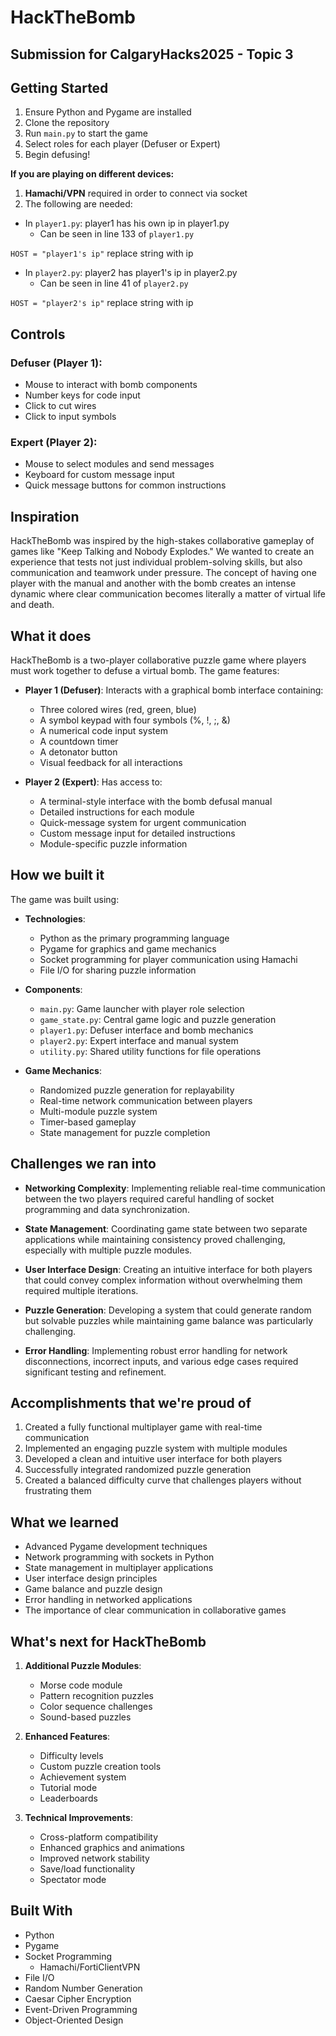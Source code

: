 # HackTheBomb
## Submission for CalgaryHacks2025 - Topic 3

## Getting Started
1. Ensure Python and Pygame are installed
2. Clone the repository
3. Run `main.py` to start the game
4. Select roles for each player (Defuser or Expert)
5. Begin defusing!

**If you are playing on different devices:**
1. **Hamachi/VPN** required in order to connect via socket
2. The following are needed:

- In `player1.py`: player1 has his own ip in player1.py
  - Can be seen in line 133 of `player1.py`

``HOST = "player1's ip"`` replace string with ip

- In `player2.py`: player2 has player1's ip in player2.py
  - Can be seen in line 41 of `player2.py`

``HOST = "player2's ip"`` replace string with ip

## Controls
### Defuser (Player 1):
- Mouse to interact with bomb components
- Number keys for code input
- Click to cut wires
- Click to input symbols

### Expert (Player 2):
- Mouse to select modules and send messages
- Keyboard for custom message input
- Quick message buttons for common instructions

## Inspiration
HackTheBomb was inspired by the high-stakes collaborative gameplay of games like "Keep Talking and Nobody Explodes." We wanted to create an experience that tests not just individual problem-solving skills, but also communication and teamwork under pressure. The concept of having one player with the manual and another with the bomb creates an intense dynamic where clear communication becomes literally a matter of virtual life and death.

## What it does
HackTheBomb is a two-player collaborative puzzle game where players must work together to defuse a virtual bomb. The game features:

- **Player 1 (Defuser)**: Interacts with a graphical bomb interface containing:
  - Three colored wires (red, green, blue)
  - A symbol keypad with four symbols (%, !, ;, &)
  - A numerical code input system
  - A countdown timer
  - A detonator button
  - Visual feedback for all interactions

- **Player 2 (Expert)**: Has access to:
  - A terminal-style interface with the bomb defusal manual
  - Detailed instructions for each module
  - Quick-message system for urgent communication
  - Custom message input for detailed instructions
  - Module-specific puzzle information

## How we built it
The game was built using:

- **Technologies**:
   - Python as the primary programming language
   - Pygame for graphics and game mechanics
   - Socket programming for player communication using Hamachi
   - File I/O for sharing puzzle information

- **Components**:
   - `main.py`: Game launcher with player role selection
   - `game_state.py`: Central game logic and puzzle generation
   - `player1.py`: Defuser interface and bomb mechanics
   - `player2.py`: Expert interface and manual system
   - `utility.py`: Shared utility functions for file operations

- **Game Mechanics**:
   - Randomized puzzle generation for replayability
   - Real-time network communication between players
   - Multi-module puzzle system
   - Timer-based gameplay
   - State management for puzzle completion

## Challenges we ran into
- **Networking Complexity**: Implementing reliable real-time communication between the two players required careful handling of socket programming and data synchronization.

- **State Management**: Coordinating game state between two separate applications while maintaining consistency proved challenging, especially with multiple puzzle modules.

- **User Interface Design**: Creating an intuitive interface for both players that could convey complex information without overwhelming them required multiple iterations.

- **Puzzle Generation**: Developing a system that could generate random but solvable puzzles while maintaining game balance was particularly challenging.

- **Error Handling**: Implementing robust error handling for network disconnections, incorrect inputs, and various edge cases required significant testing and refinement.

## Accomplishments that we're proud of
1. Created a fully functional multiplayer game with real-time communication
2. Implemented an engaging puzzle system with multiple modules
3. Developed a clean and intuitive user interface for both players
4. Successfully integrated randomized puzzle generation
5. Created a balanced difficulty curve that challenges players without frustrating them

## What we learned
- Advanced Pygame development techniques
- Network programming with sockets in Python
- State management in multiplayer applications
- User interface design principles
- Game balance and puzzle design
- Error handling in networked applications
- The importance of clear communication in collaborative games

## What's next for HackTheBomb
1. **Additional Puzzle Modules**:
   - Morse code module
   - Pattern recognition puzzles
   - Color sequence challenges
   - Sound-based puzzles

2. **Enhanced Features**:
   - Difficulty levels
   - Custom puzzle creation tools
   - Achievement system
   - Tutorial mode
   - Leaderboards

3. **Technical Improvements**:
   - Cross-platform compatibility
   - Enhanced graphics and animations
   - Improved network stability
   - Save/load functionality
   - Spectator mode

## Built With
- Python
- Pygame
- Socket Programming
  - Hamachi/FortiClientVPN
- File I/O
- Random Number Generation
- Caesar Cipher Encryption
- Event-Driven Programming
- Object-Oriented Design
